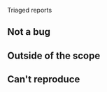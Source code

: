 Triaged reports

Not a bug
---------

Outside of the scope
--------------------


Can't reproduce
---------------
